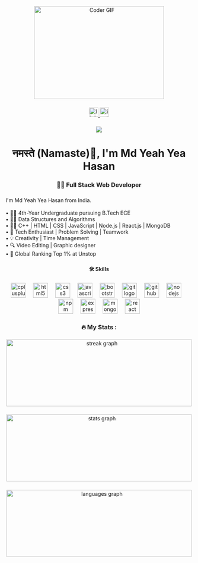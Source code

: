 <div align="center">
  <img alt="Coder GIF" height=250 width=350 src="https://physicsgurukul.files.wordpress.com/2019/02/character-1.gif" />
<!--   <img height="150" src="https://camo.githubusercontent.com/62da68eb62b1e5f175f7d1f0191dd89a653d7908feb22d37d4a0ab07365d6791/68747470733a2f2f6d656469612e67697068792e636f6d2f6d656469612f4d3967624264396e6244724f5475314d71782f67697068792e676966"  /> -->
</div>

###

<div align="center">
  <a href="https://www.linkedin.com/in/md-yeah-yea-hasan-a30351217/" target="_blank">
    <img src="https://img.shields.io/static/v1?message=LinkedIn&logo=linkedin&label=&color=0077B5&logoColor=white&labelColor=&style=for-the-badge" height="25" alt="linkedin logo"  />
  </a>
  <a href="https://instagram.com/_.wild_rebel._" target="_blank">
    <img src="https://img.shields.io/static/v1?message=Instagram&logo=instagram&label=&color=E4405F&logoColor=white&labelColor=&style=for-the-badge" height="25" alt="instagram logo"  />
  </a>
</div>

###

<div align="center">
  <img src="https://visitor-badge.laobi.icu/badge?page_id=MdHasan2533.MdHasan2533&left_text=Views%20Count"  />
</div>

###

<h1 align="center">नमस्ते (Namaste)🙏, I'm Md Yeah Yea Hasan</h1>

###

<h3 align="center">👩‍💻  Full Stack Web Developer</h3>

###

<p align="left">I'm  Md Yeah Yea Hasan from India.<br><br>• 👨‍🎓 4th-Year Undergraduate pursuing B.Tech ECE<br>• 🙇‍♂️ Data Structures and Algorithms<br>• 👨‍💻 C++ | HTML | CSS | JavaScript | Node.js | React.js | MongoDB <br>• 🤖 Tech Enthusiast | Problem Solving | Teamwork<br>• 💡 Creativity | Time Management<br>• 🔍 Video Editing | Graphic designer <br>• 💯 Global Ranking Top 1% at Unstop</p>

###

<h4 align="center">🛠 Skills</h4>

###

<div align="center">
  <img src="https://cdn.jsdelivr.net/gh/devicons/devicon/icons/cplusplus/cplusplus-original.svg" height="40" alt="cplusplus logo"  />
  <img width="12" />
  <img src="https://cdn.jsdelivr.net/gh/devicons/devicon/icons/html5/html5-original.svg" height="40" alt="html5 logo"  />
  <img width="12" />
  <img src="https://cdn.jsdelivr.net/gh/devicons/devicon/icons/css3/css3-original.svg" height="40" alt="css3 logo"  />
  <img width="12" />
  <img src="https://cdn.jsdelivr.net/gh/devicons/devicon/icons/javascript/javascript-original.svg" height="40" alt="javascript logo"  />
  <img width="12" />
  <img src="https://cdn.jsdelivr.net/gh/devicons/devicon/icons/bootstrap/bootstrap-original.svg" height="40" alt="bootstrap logo"  />
  <img width="12" />
  <img src="https://cdn.jsdelivr.net/gh/devicons/devicon/icons/git/git-original.svg" height="40" alt="git logo"  />
  <img width="12" />
  <img src="https://cdn.jsdelivr.net/gh/devicons/devicon/icons/github/github-original.svg" height="40" alt="github logo"  />
  <img width="12" />
  <img src="https://cdn.jsdelivr.net/gh/devicons/devicon/icons/nodejs/nodejs-original.svg" height="40" alt="nodejs logo"  />
  <img width="12" />
  <img src="https://cdn.jsdelivr.net/gh/devicons/devicon/icons/npm/npm-original-wordmark.svg" height="40" alt="npm logo"  />
  <img width="12" />
  <img src="https://cdn.jsdelivr.net/gh/devicons/devicon/icons/express/express-original.svg" height="40" alt="express logo"  />
  <img width="12" />
  <img src="https://cdn.jsdelivr.net/gh/devicons/devicon/icons/mongodb/mongodb-original.svg" height="40" alt="mongodb logo"  />
  <img width="12" />
  <img src="https://cdn.jsdelivr.net/gh/devicons/devicon/icons/react/react-original.svg" height="40" alt="react logo"  />
</div>

###

<h3 align="center">🔥   My Stats :</h3>

###

<div align="center">
  <img src="https://streak-stats.demolab.com?user=MdHasan2533&locale=en&mode=daily&theme=radical&hide_border=false&border_radius=5&order=3" height="180" width="500" alt="streak graph"  />
</div>

###

<div align="center">
  <img src="https://github-readme-stats.vercel.app/api?username=MdHasan2533&hide_title=false&hide_rank=false&show_icons=true&include_all_commits=true&count_private=true&disable_animations=false&theme=radical&locale=en&hide_border=false&order=1" height="180" width="500" alt="stats graph"  />
</div>

###

<div align="center">
  <img src="https://github-readme-stats.vercel.app/api/top-langs?username=MdHasan2533&locale=en&hide_title=false&layout=compact&card_width=320&langs_count=12&theme=dracula&hide_border=false&order=2" height="180" width="500" alt="languages graph"  />
</div>

###
